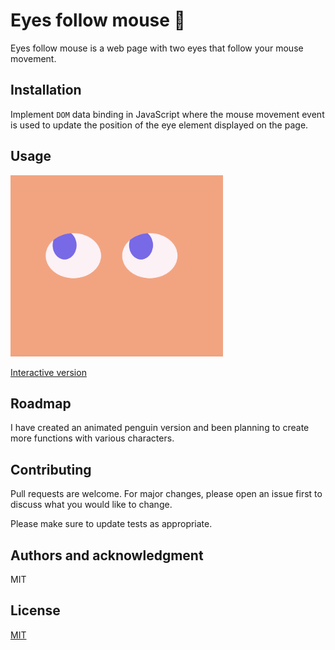# Eyes follow mouse 👀

Eyes follow mouse is a web page with two eyes that follow your mouse movement. 

## Installation
Implement `DOM` data binding in JavaScript where the mouse movement event is used to update the position of the eye element displayed on the page.

## Usage
<img src = 'example.png' width="340" height="290"> 

[Interactive version](https://anyapages.github.io/eyes.html)

## Roadmap
I have created an animated penguin version and been planning to create more functions with various characters.

## Contributing
Pull requests are welcome. For major changes, please open an issue first to discuss what you would like to change.

Please make sure to update tests as appropriate.

## Authors and acknowledgment
MIT

## License
[MIT](https://github.com/anyapages/eyes/blob/main/LICENSE)
